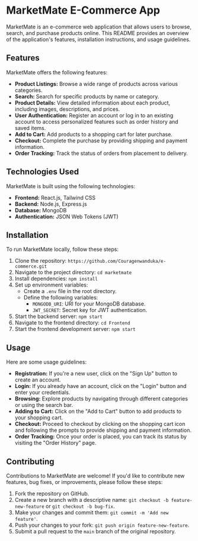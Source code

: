 # MarketMate E-Commerce App

MarketMate is an e-commerce web application that allows users to browse, search, and purchase products online. This README provides an overview of the application's features, installation instructions, and usage guidelines.

## Features

MarketMate offers the following features:

- **Product Listings:** Browse a wide range of products across various categories.
- **Search:** Search for specific products by name or category.
- **Product Details:** View detailed information about each product, including images, descriptions, and prices.
- **User Authentication:** Register an account or log in to an existing account to access personalized features such as order history and saved items.
- **Add to Cart:** Add products to a shopping cart for later purchase.
- **Checkout:** Complete the purchase by providing shipping and payment information.
- **Order Tracking:** Track the status of orders from placement to delivery.

## Technologies Used

MarketMate is built using the following technologies:

- **Frontend:** React.js, Tailwind CSS
- **Backend:** Node.js, Express.js
- **Database:** MongoDB
- **Authentication:** JSON Web Tokens (JWT)


## Installation

To run MarketMate locally, follow these steps:

1. Clone the repository: `https://github.com/Couragenwanduka/e-commerce.git`
2. Navigate to the project directory: `cd marketmate`
3. Install dependencies: `npm install`
4. Set up environment variables:
   - Create a `.env` file in the root directory.
   - Define the following variables:
     - `MONGODB_URI`: URI for your MongoDB database.
     - `JWT_SECRET`: Secret key for JWT authentication.
5. Start the backend server: `npm start`
6. Navigate to the frontend directory: `cd Frontend`
7. Start the frontend development server: `npm start`

## Usage

 Here are some usage guidelines:

- **Registration:** If you're a new user, click on the "Sign Up" button to create an account.
- **Login:** If you already have an account, click on the "Login" button and enter your credentials.
- **Browsing:** Explore products by navigating through different categories or using the search bar.
- **Adding to Cart:** Click on the "Add to Cart" button to add products to your shopping cart.
- **Checkout:** Proceed to checkout by clicking on the shopping cart icon and following the prompts to provide shipping and payment information.
- **Order Tracking:** Once your order is placed, you can track its status by visiting the "Order History" page.

## Contributing

Contributions to MarketMate are welcome! If you'd like to contribute new features, bug fixes, or improvements, please follow these steps:

1. Fork the repository on GitHub.
2. Create a new branch with a descriptive name: `git checkout -b feature-new-feature` or `git checkout -b bug-fix`.
3. Make your changes and commit them: `git commit -m 'Add new feature'`.
4. Push your changes to your fork: `git push origin feature-new-feature`.
5. Submit a pull request to the `main` branch of the original repository.

